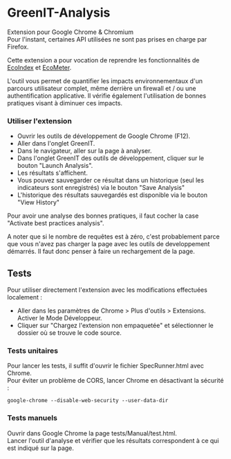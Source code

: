 # GreenIT-Analysis 

Extension pour Google Chrome & Chromium   
Pour l'instant, certaines API utilisées ne sont pas prises en charge par Firefox. 

Cette extension a pour vocation de reprendre les fonctionnalités de [EcoIndex](http://www.ecoindex.fr/) et [EcoMeter](http://www.ecometer.org/).

L'outil vous permet de quantifier les impacts environnementaux d'un parcours utilisateur complet, même derrière un firewall et / ou une authentification applicative. Il vérifie également l'utilisation de bonnes pratiques visant à diminuer ces impacts.


### Utiliser l'extension
* Ouvrir les outils de développement de Google Chrome (F12).   
* Aller dans l'onglet GreenIT.   
* Dans le navigateur, aller sur la page à analyser.
* Dans l'onglet GreenIT des outils de développement, cliquer sur le bouton "Launch Analysis".
* Les résultats s'affichent.
* Vous pouvez sauvegarder ce résultat dans un historique (seul les indicateurs sont enregistrés) via le bouton "Save Analysis"
* L'historique des résultats sauvegardés est disponible via le bouton "View History"

Pour avoir une analyse des bonnes pratiques, il faut cocher la case "Activate best practices analysis".

A noter que si le nombre de requêtes est à zéro, c'est probablement parce que vous n'avez pas charger la page avec les outils de developpement démarrés. Il faut donc penser à faire un rechargement de la page.

## Tests
Pour utiliser directement l'extension avec les modifications effectuées localement :   
* Aller dans les paramètres de Chrome > Plus d'outils > Extensions. Activer le Mode Développeur. 
* Cliquer sur "Chargez l'extension non empaquetée" et sélectionner le dossier où se trouve le code source. 


### Tests unitaires
Pour lancer les tests, il suffit d'ouvrir le fichier SpecRunner.html avec Chrome.   
Pour éviter un problème de CORS, lancer Chrome en désactivant la sécurité :   

```
google-chrome --disable-web-security --user-data-dir
```

### Tests manuels
Ouvrir dans Google Chrome la page tests/Manual/test.html.   
Lancer l'outil d'analyse et vérifier que les résultats correspondent à ce qui est indiqué sur la page.   


